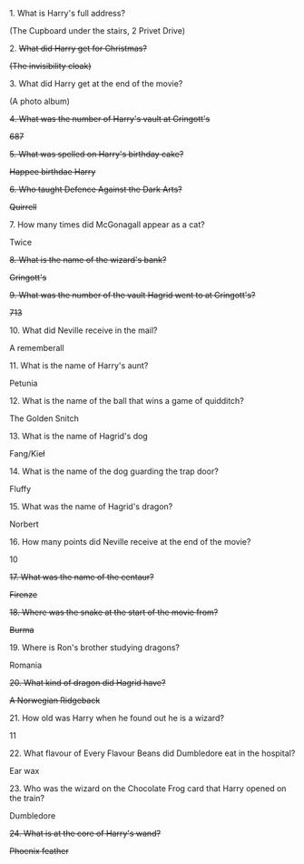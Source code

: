 1\. What is Harry's full address?

(The Cupboard under the stairs, 2 Privet Drive)

2\. ~~What did Harry get for Christmas?~~

~~(The invisibility cloak)~~

3\. What did Harry get at the end of the movie?

(A photo album)

~~4. What was the number of Harry's vault at Gringott's~~

~~687~~

~~5. What was spelled on Harry's birthday cake?~~

~~Happee birthdae Harry~~

~~6. Who taught Defence Against the Dark Arts?~~

~~Quirrell~~

7\. How many times did McGonagall appear as a cat?

Twice

~~8. What is the name of the wizard's bank?~~

~~Gringott's~~

~~9. What was the number of the vault Hagrid went to at Gringott's?~~

~~713~~

10\. What did Neville receive in the mail?

A rememberall

11\. What is the name of Harry's aunt?

Petunia

12\. What is the name of the ball that wins a game of quidditch?

The Golden Snitch

13\. What is the name of Hagrid's dog

Fang/Kieł

14\. What is the name of the dog guarding the trap door?

Fluffy

15\. What was the name of Hagrid's dragon?

Norbert

16\. How many points did Neville receive at the end of the movie?

10

~~17. What was the name of the centaur?~~

~~Firenze~~

~~18. Where was the snake at the start of the movie from?~~

~~Burma~~

19\. Where is Ron's brother studying dragons?

Romania

~~20. What kind of dragon did Hagrid have?~~

~~A Norwegian Ridgeback~~

21\. How old was Harry when he found out he is a wizard?

11

22\. What flavour of Every Flavour Beans did Dumbledore eat in the
hospital?

Ear wax

23\. Who was the wizard on the Chocolate Frog card that Harry opened on
the train?

Dumbledore

~~24. What is at the core of Harry's wand?~~

~~Phoenix feather~~
